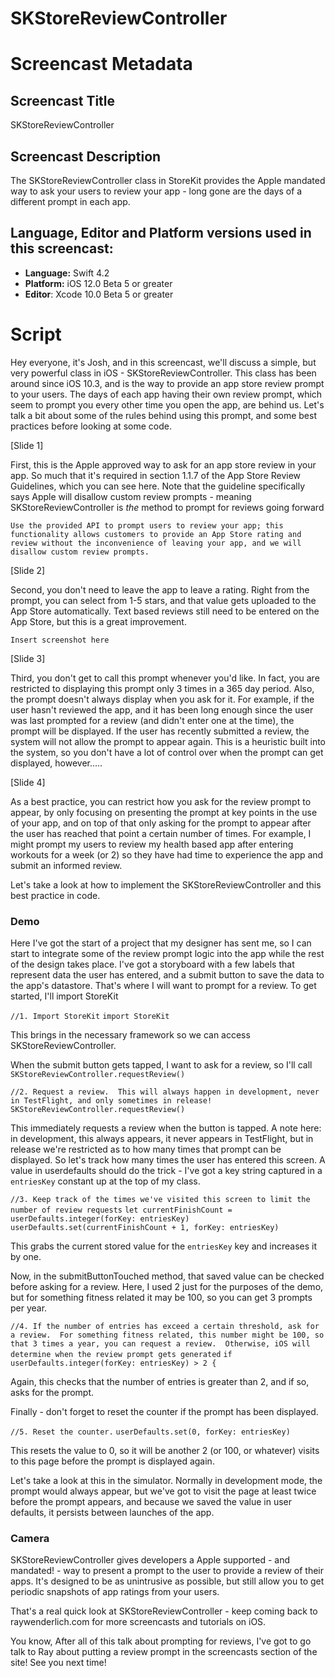 # SKStoreReviewController


# Screencast Metadata

## Screencast Title

SKStoreReviewController

## Screencast Description

The SKStoreReviewController class in StoreKit provides the Apple mandated way to ask your users to review your app - long gone are the days of a different prompt in each app.  

## Language, Editor and Platform versions used in this screencast:

* **Language:** Swift 4.2
* **Platform:** iOS 12.0 Beta 5 or greater
* **Editor**: Xcode 10.0 Beta 5 or greater


# Script

Hey everyone, it's Josh, and in this screencast, we'll discuss a simple, but very powerful class in iOS - SKStoreReviewController.  This class has been around since iOS 10.3, and is the way to provide an app store review prompt to your users.  The days of each app having their own review prompt, which seem to prompt you every other time you open the app, are behind us.  Let's talk a bit about some of the rules behind using this prompt, and some best practices before looking at some code.  

[Slide 1]

First, this is the Apple approved way to ask for an app store review in your app.  So much that it's required in section 1.1.7 of the App Store Review Guidelines, which you can see here.  Note that the guideline specifically says Apple will disallow custom review prompts - meaning SKStoreReviewController is *the* method to prompt for reviews going forward

`Use the provided API to prompt users to review your app; this functionality allows customers to provide an App Store rating and review without the inconvenience of leaving your app, and we will disallow custom review prompts.`

[Slide 2]

Second, you don't need to leave the app to leave a rating.  Right from the prompt, you can select from 1-5 stars, and that value gets uploaded to the App Store automatically.  Text based reviews still need to be entered on the App Store, but this is a great improvement.  

`Insert screenshot here`

[Slide 3]

Third, you don't get to call this prompt whenever you'd like.  In fact, you are restricted to displaying this prompt only 3 times in a 365 day period.  Also, the prompt doesn't always display when you ask for it.  For example, if the user hasn't reviewed the app, and it has been long enough since the user was last prompted for a review (and didn't enter one at the time), the prompt will be displayed.   If the user has recently submitted a review, the system will not allow the prompt to appear again.  This is a heuristic built into the system, so you don't have a lot of control over when the prompt can get displayed, however.....

[Slide 4]

As a best practice, you can restrict how you ask for the review prompt to appear, by only focusing on presenting the prompt at key points in the use of your app, and on top of that only asking for the prompt to appear after the user has reached that point a certain number of times.  For example, I might prompt my users to review my health based app after entering workouts for a week (or 2) so they have had time to experience the app and submit an informed review.  

Let's take a look at how to implement the SKStoreReviewController and this best practice in code.

### Demo

Here I've got the start of a project that my designer has sent me, so I can start to integrate some of the review prompt logic into the app while the rest of the design takes place.  I've got a storyboard with a few labels that represent data the user has entered, and a submit button to save the data to the app's datastore.  That's where I will want to prompt for a review.  To get started, I'll import StoreKit

`//1. Import StoreKit`
`import StoreKit`

This brings in the necessary framework so we can access SKStoreReviewController.

When the submit button gets tapped, I want to ask for a review, so I'll call `SKStoreReviewController.requestReview()`

`//2. Request a review.  This will always happen in development, never in TestFlight, and only sometimes in release!`
`SKStoreReviewController.requestReview()`

This immediately requests a review when the button is tapped.  A note here: in development, this always appears, it never appears in TestFlight, but in release we're restricted as to how many times that prompt can be displayed.  So let's track how many times the user has entered this screen.  A value in userdefaults should do the trick - I've got a key string captured in a `entriesKey` constant up at the top of my class.  

`//3. Keep track of the times we've visited this screen to limit the number of review requests`
`let currentFinishCount = userDefaults.integer(forKey: entriesKey)`
`userDefaults.set(currentFinishCount + 1, forKey: entriesKey)`

This grabs the current stored value for the `entriesKey` key and increases it by one. 

Now, in the submitButtonTouched method, that saved value can be checked before asking for a review.  Here, I used 2 just for the purposes of the demo, but for something fitness related it may be 100, so you can get 3 prompts per year.  

`//4. If the number of entries has exceed a certain threshold, ask for a review.  For something fitness related, this number might be 100, so that 3 times a year, you can request a review.  Otherwise, iOS will determine when the review prompt gets generated`
`if userDefaults.integer(forKey: entriesKey) > 2 {`

Again, this checks that the number of entries is greater than 2, and if so, asks for the prompt.  

Finally - don't forget to reset the counter if the prompt has been displayed.  

`//5. Reset the counter.`
`userDefaults.set(0, forKey: entriesKey)`

This resets the value to 0, so it will be another 2 (or 100, or whatever) visits to this page before the prompt is displayed again.  

Let's take a look at this in the simulator.  Normally in development mode, the prompt would always appear, but we've got to visit the page at least twice before the prompt appears, and because we saved the value in user defaults, it persists between launches of the app.  

### Camera

SKStoreReviewController gives developers a Apple supported - and mandated! - way to present a prompt to the user to provide a review of their apps.   It's designed to be as unintrusive as possible, but still allow you to get periodic snapshots of app ratings from your users.  

That's a real quick look at SKStoreReviewController - keep coming back to raywenderlich.com for more screencasts and tutorials on iOS.

You know, After all of this talk about prompting for reviews, I've got to go talk to Ray about putting a review prompt in the screencasts section of the site!  See you next time!

